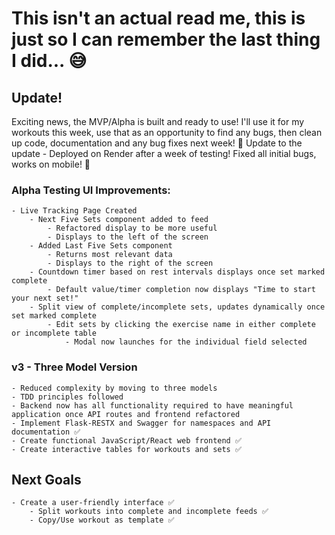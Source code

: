 # This isn't an actual read me, this is just so I can remember the last thing I did... 😅

## Update!
Exciting news, the MVP/Alpha is built and ready to use! I'll use it for my workouts this week, use that as an opportunity to find any bugs, then clean up code, documentation and any bug fixes next week! 🍾
Update to the update - Deployed on Render after a week of testing! Fixed all initial bugs, works on mobile! 🍾

### Alpha Testing UI Improvements:
    - Live Tracking Page Created
        - Next Five Sets component added to feed 
            - Refactored display to be more useful
            - Displays to the left of the screen
        - Added Last Five Sets component
            - Returns most relevant data
            - Displays to the right of the screen
        - Countdown timer based on rest intervals displays once set marked complete
            - Default value/timer completion now displays "Time to start your next set!"
        - Split view of complete/incomplete sets, updates dynamically once set marked complete
            - Edit sets by clicking the exercise name in either complete or incomplete table
                - Modal now launches for the individual field selected

### v3 - Three Model Version

    - Reduced complexity by moving to three models
    - TDD principles followed
    - Backend now has all functionality required to have meaningful application once API routes and frontend refactored
    - Implement Flask-RESTX and Swagger for namespaces and API documentation ✅
    - Create functional JavaScript/React web frontend ✅
    - Create interactive tables for workouts and sets ✅


## Next Goals

    - Create a user-friendly interface ✅
        - Split workouts into complete and incomplete feeds ✅
        - Copy/Use workout as template ✅

